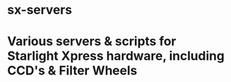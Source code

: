 # sx-servers

# Various servers & scripts for Starlight Xpress hardware, including CCD's & Filter Wheels
